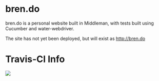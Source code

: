 # bren.do
bren.do is a personal website built in Middleman, with tests built 
using Cucumber and water-webdriver.

The site has not yet been deployed, but will exist as http://bren.do

# Travis-CI Info
![](https://travis-ci.org/brennx0r/bren.do.svg?branch=master)